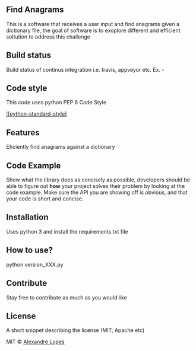 ## Find Anagrams
This is a software that receives a user input and find anagrams given a dictionary file, the goal of software is to exoplore different and efficient soltution to address this challenge

## Build status
Build status of continus integration i.e. travis, appveyor etc. Ex. - 

## Code style
This code uses python PEP 8 Code Style

[![python-standard-style]](https://www.python.org/dev/peps/pep-0008)
 
## Features
Eficiently find anagrams against a dictionary

## Code Example
Show what the library does as concisely as possible, developers should be able to figure out **how** your project solves their problem by looking at the code example. Make sure the API you are showing off is obvious, and that your code is short and concise.

## Installation
Uses python 3 and install the requirements.txt file

## How to use?
python version_XXX.py

## Contribute

Stay free to contribute as much as you would like 

## License
A short snippet describing the license (MIT, Apache etc)

MIT © [Alexandre Lopes]()
